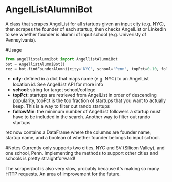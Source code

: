 AngelListAlumniBot
==================

A class that scrapes AngelList for all startups given an input city (e.g. NYC), then scrapes the founder of each startup, then checks AngelList or LinkedIn to see whether founder is alumni of input school (e.g. Univeristy of Pennsylvania). 

#Usage
```python
from angellistalumnibot import AngellistAlumniBot
bot = AngellistAlumniBot()
rez = bot.findFounderAlumni(city='NYC', school='Penn', topPct=0.10, followMin = 20)
```


- **city**: defined in a dict that maps name (e.g. NYC) to an AngelList location id. See AngelList API for more info
- **school**: string for target school/college
- **topPct**: startups are retrieved from AngelList in order of descending popularity, topPct is the top fraction of startups that you want to actually keep. This is a way to filter out rando startups
- **followMin**: the minimum number of AngelList followers a startup must have to be included in the search. Another way to filter out rando startups


rez now contains a DataFrame where the columns are founder name, startup name, and a boolean of whether founder belongs to input school.

#Notes
Currently only supports two cities, NYC and SV (Silicon Valley), and one school, Penn. Implementing the methods to support other cities and schools is pretty straightforward!

The scraper/bot is also very slow, probably because it's making so many HTTP requests. An area of improvement for the future.